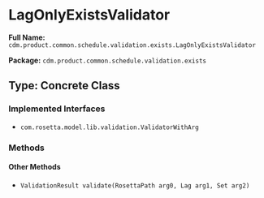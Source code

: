 # LagOnlyExistsValidator

**Full Name:** `cdm.product.common.schedule.validation.exists.LagOnlyExistsValidator`

**Package:** `cdm.product.common.schedule.validation.exists`

## Type: Concrete Class

### Implemented Interfaces

- `com.rosetta.model.lib.validation.ValidatorWithArg`

### Methods

#### Other Methods

- `ValidationResult validate(RosettaPath arg0, Lag arg1, Set arg2)`

